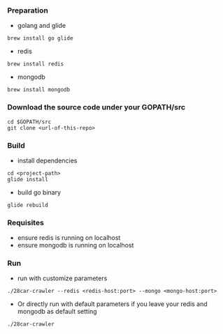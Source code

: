 ### Preparation
 - golang and glide
```
brew install go glide
```    
 - redis
```
brew install redis
```
 - mongodb
```
brew install mongodb
```

### Download the source code under your GOPATH/src
```
cd $GOPATH/src
git clone <url-of-this-repo>
```
 
### Build
 - install dependencies
```
cd <project-path>
glide install
```
    
 - build go binary
```
glide rebuild
```

### Requisites
 - ensure redis is running on localhost
 - ensure mongodb is running on localhost
  
### Run
 - run with customize parameters
```
./28car-crawler --redis <redis-host:port> --mongo <mongo-host:port>
```
 - Or directly run with default parameters if you leave your redis and mongodb as default setting
```
./28car-crawler
```
